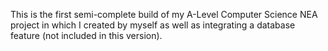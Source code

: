 This is the first semi-complete build of my A-Level Computer Science NEA project in which I created by myself as well as integrating a database feature (not included in this version).
